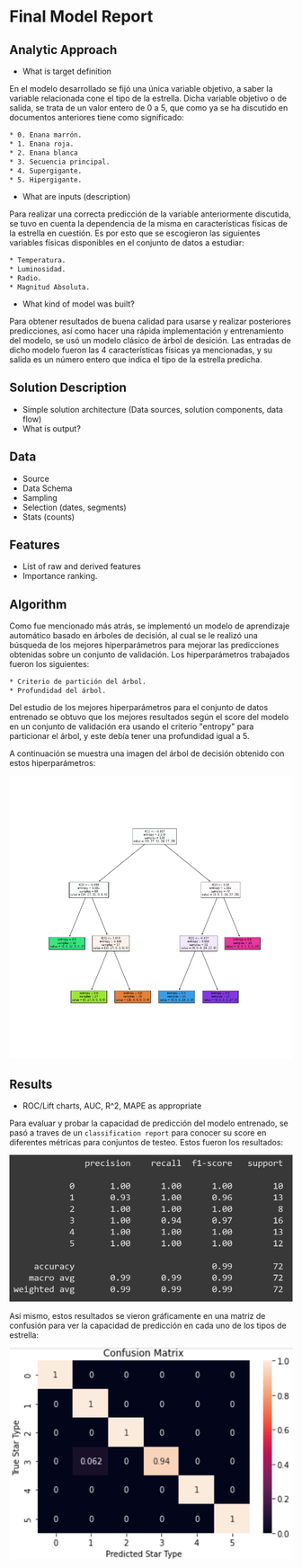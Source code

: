 # Final Model Report

## Analytic Approach
* What is target definition

En el modelo desarrollado se fijó una única variable objetivo, a saber la variable relacionada cone el tipo de la estrella. Dicha variable objetivo o de salida, se trata de un valor entero de 0 a 5, que como ya se ha discutido en documentos anteriores tiene como significado:

	* 0. Enana marrón.
	* 1. Enana roja.
	* 2. Enana blanca
	* 3. Secuencia principal.
	* 4. Supergigante.
	* 5. Hipergigante.

* What are inputs (description)

Para realizar una correcta predicción de la variable anteriormente discutida, se tuvo en cuenta la dependencia de la misma en características físicas de la estrella en cuestión. Es por esto que se escogieron las siguientes variables físicas disponibles en el conjunto de datos a estudiar:

	* Temperatura.
	* Luminosidad.
	* Radio.
	* Magnitud Absoluta.

* What kind of model was built?

Para obtener resultados de buena calidad para usarse y realizar posteriores predicciones, así como hacer una rápida implementación y entrenamiento del modelo, se usó un modelo clásico de árbol de desición. Las entradas de dicho modelo fueron las 4 características físicas ya mencionadas, y su salida es un número entero que indica el tipo de la estrella predicha.


## Solution Description
* Simple solution architecture (Data sources, solution components, data flow)
* What is output?

## Data
* Source
* Data Schema
* Sampling
* Selection (dates, segments)
* Stats (counts)

## Features
* List of raw and derived features 
* Importance ranking.

## Algorithm

Como fue mencionado más atrás, se implementó un modelo de aprendizaje automático basado en árboles de decisión, al cual se le realizó una búsqueda de los mejores hiperparámetros para mejorar las predicciones obtenidas sobre un conjunto de validación. Los hiperparámetros trabajados fueron los siguientes:

	* Criterio de partición del árbol.
	* Profundidad del árbol.
  	
Del estudio de los mejores hiperparámetros para el conjunto de datos entrenado se obtuvo que los mejores resultados según el score del modelo en un conjunto de validación era usando el criterio "entropy" para particionar el árbol, y este debía tener una profundidad igual a 5.

A continuación se muestra una imagen del árbol de decisión obtenido con estos hiperparámetros:

![alt text](tree.png)

## Results

* ROC/Lift charts, AUC, R^2, MAPE as appropriate

Para evaluar y probar la capacidad de predicción del modelo entrenado, se pasó a traves de un `classification report` para conocer su score en diferentes métricas para conjuntos de testeo. Estos fueron los resultados:

![alt text](report.png)

Así mismo, estos resultados se vieron gráficamente en una matriz de confusión para ver la capacidad de predicción en cada uno de los tipos de estrella:

![alt text](confusion.png)

